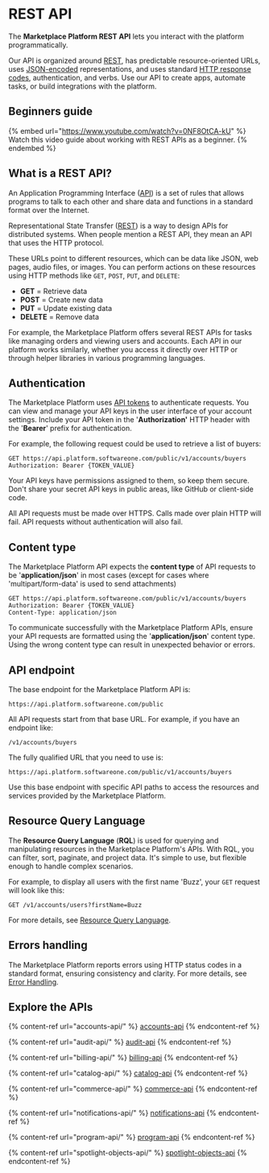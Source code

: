 # REST API

The **Marketplace Platform REST API** lets you interact with the platform programmatically.&#x20;

Our API is organized around [REST](http://en.wikipedia.org/wiki/Representational_State_Transfer), has predictable resource-oriented URLs, uses [JSON-encoded](http://www.json.org/) representations, and uses standard [HTTP response codes](https://en.wikipedia.org/wiki/List_of_HTTP_status_codes), authentication, and verbs. Use our API to create apps, automate tasks, or build integrations with the platform.&#x20;

## Beginners guide

{% embed url="https://www.youtube.com/watch?v=0NF8OtCA-kU" %}
Watch this video guide about working with REST APIs as a beginner.
{% endembed %}

## What is a REST API?

An Application Programming Interface ([API](https://en.wikipedia.org/wiki/API)) is a set of rules that allows programs to talk to each other and share data and functions in a standard format over the Internet.

Representational State Transfer ([REST](http://en.wikipedia.org/wiki/Representational_State_Transfer)) is a way to design APIs for distributed systems. When people mention a REST API, they mean an API that uses the HTTP protocol.

These URLs point to different resources, which can be data like JSON, web pages, audio files, or images. You can perform actions on these resources using HTTP methods like `GET`, `POST`, `PUT`, and `DELETE`:

* **GET** = Retrieve data
* **POST** = Create new data
* **PUT** = Update existing data
* **DELETE** = Remove data

For example, the Marketplace Platform offers several REST APIs for tasks like managing orders and viewing users and accounts. Each API in our platform works similarly, whether you access it directly over HTTP or through helper libraries in various programming languages.

## Authentication

The Marketplace Platform uses [API tokens](../../modules-and-features/settings/api-tokens/) to authenticate requests. You can view and manage your API keys in the user interface of your account settings. Include your API token in the '**Authorization'** HTTP header with the '**Bearer**' prefix for authentication.&#x20;

For example, the following request could be used to retrieve a list of buyers:

```http
GET https://api.platform.softwareone.com/public/v1/accounts/buyers
Authorization: Bearer {TOKEN_VALUE}
```

Your API keys have permissions assigned to them, so keep them secure. Don't share your secret API keys in public areas, like GitHub or client-side code.

All API requests must be made over HTTPS. Calls made over plain HTTP will fail. API requests without authentication will also fail.

## Content type

The Marketplace Platform API expects the **content type** of API requests to be '**application/json**' in most cases (except for cases where 'multipart/form-data' is used to send attachments)

```http
GET https://api.platform.softwareone.com/public/v1/accounts/buyers
Authorization: Bearer {TOKEN_VALUE}
Content-Type: application/json
```

To communicate successfully with the Marketplace Platform APIs, ensure your API requests are formatted using the '**application/json**' content type. Using the wrong content type can result in unexpected behavior or errors.

## API endpoint

The base endpoint for the Marketplace Platform API is:

```http
https://api.platform.softwareone.com/public
```

&#x20;All API requests start from that base URL. For example, if you have an endpoint like:

```http
/v1/accounts/buyers
```

The fully qualified URL that you need to use is:

```http
https://api.platform.softwareone.com/public/v1/accounts/buyers
```

Use this base endpoint with specific API paths to access the resources and services provided by the Marketplace Platform.

## Resource Query Language

The **Resource Query Language** (**RQL**) is used for querying and manipulating resources in the Marketplace Platform's APIs. With RQL, you can filter, sort, paginate, and project data. It's simple to use, but flexible enough to handle complex scenarios.

For example, to display all users with the first name 'Buzz', your `GET` request will look like this:

```http
GET /v1/accounts/users?firstName=Buzz
```

For more details, see [Resource Query Language](resource-query-language.md).

## Errors handling <a href="#explore-the-apis" id="explore-the-apis"></a>

The Marketplace Platform reports errors using HTTP status codes in a standard format, ensuring consistency and clarity. For more details, see [Error Handling](errors-handling.md).

## Explore the APIs <a href="#explore-the-apis" id="explore-the-apis"></a>

{% content-ref url="accounts-api/" %}
[accounts-api](accounts-api/)
{% endcontent-ref %}

{% content-ref url="audit-api/" %}
[audit-api](audit-api/)
{% endcontent-ref %}

{% content-ref url="billing-api/" %}
[billing-api](billing-api/)
{% endcontent-ref %}

{% content-ref url="catalog-api/" %}
[catalog-api](catalog-api/)
{% endcontent-ref %}

{% content-ref url="commerce-api/" %}
[commerce-api](commerce-api/)
{% endcontent-ref %}

{% content-ref url="notifications-api/" %}
[notifications-api](notifications-api/)
{% endcontent-ref %}

{% content-ref url="program-api/" %}
[program-api](program-api/)
{% endcontent-ref %}

{% content-ref url="spotlight-objects-api/" %}
[spotlight-objects-api](spotlight-objects-api/)
{% endcontent-ref %}
